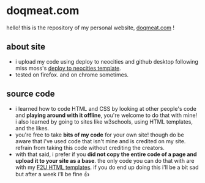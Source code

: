 # doqmeat.com
hello! this is the repository of my personal website, [doqmeat.com](https://doqmeat.com/) !

## about site
- i upload my code using deploy to neocities and github desktop following miss moss's [deploy to neocities template](https://github.com/burned-salmon/deploy-to-neocities-template).
- tested on firefox. and on chrome sometimes.

## source code
- i learned how to code HTML and CSS by looking at other people's code and <b>playing around with it offline</b>, you're welcome to do that with mine! i also learned by going to sites like w3schools, using HTML templates, and the likes.
- you're free to take <b>bits of my code</b> for your own site! though do be aware that i've used code that isn't mine and is credited on my site. refrain from taking this code without crediting the creators.
- with that said, i prefer if you <b>did not copy the entire code of a page and upload it to your site as a base</b>. the only code you can do that with are with my [F2U HTML templates](https://github.com/doqmeat/F2U-templates). if you do end up doing this i'll be a bit sad but after a week i'll be fine 👍
  
